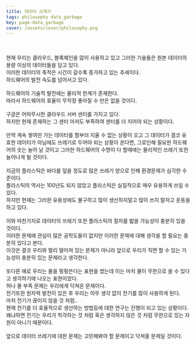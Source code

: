 ```yaml
---
title: 데이터 쓰레기
tags: philosophy data_garbage
key: page-data_garbage
cover: /assets/cover/philosophy.png
---
```

<br>
<br>
현재 우리는 클라우드, 블록체인을 많이 사용하고 있고 그러한 기술들은 원본 데이터의 용량 이상의 데이터들을 담고 있다.<br>
이러한 데이터의 축적은 시간이 갈수록 증가하고 있는 추세이다.<br>
하드웨어의 발전 속도를 넘어서고 있다.<br>
<br>
하드웨어의 기술적 발전에는 물리적 한계가 존재한다.<br>
따라서 하드웨어의 효율이 무작정 좋아질 수 만은 없을 것이다.<br>
<br>
구글은 어마무시한 클라우드 서버 센터를 가지고 있다.<br>
하지만 현재 존재하는 그 센터 마저도 부족하여 센터를 더 지어야 되는 상황이다.<br>
<br>
만약 계속 쌓여만 가는 데이터를 함부러 지울 수 없는 상황이 오고 그 데이터가 결코 유효한 데이터가 아님에도 쓰레기로 두어야 되는 상황이 온다면, 그로인해 필요한 하드웨어의 숫는 늘어 날 것이고 그러한 하드웨어의 수명이 다 할때에는 물리적인 쓰레기 또한 늘어나게 될 것이다.<br>
<br>
지금의 플라스틱은 바다를 덮을 정도로 많은 쓰레기 양으로 인해 환경문제가 심각한 수준이다.<br>
플라스틱의 역사는 100년도 되지 않았고 플라스틱은 실질적으로 매우 유용하게 쓰일 수 있다.<br>
하지만 현재는 그러한 유용성에도 불구하고 많이 생산하지말고 많이 쓰지 말자고 운동을 하고 있다.<br>
<br>
이와 마찬가지로 데이터의 쓰레기 또한 플라스틱의 절차를 밟을 가능성이 충분히 있을 것이다.<br>
이러한 문제에 관심이 많은 공학도들이 없지만 이러한 문제에 대해 생각을 할 필요는 충분히 있다고 본다.<br>
이것은 결코 우리와 멀리 떨어져 있는 문제가 아니라 앞으로 우리가 직면 할 수 있는 가능성이 충분히 있는 문제라고 생각한다.<br>
<br>
또다른 예로 우리는 물을 펑펑쓴다는 표현을 썼는데 이는 마치 물이 무한으로 쓸 수 있다고 생각하기에 나오는 표현이었다.<br>
허나 물 부족 문제는 우리에게 닥쳐온 문제이다.<br>
전기또한 원자력 발전이 있은 후 우리는 아무 생각 없이 전기를 많이 사용하게 된다.<br>
마치 전기가 끊이지 않을 것 처럼..<br>
현재 전기를 더 효율적으로 생산하는 방법등에 대한 연구는 진행이 되고 있는 상황이다.<br>
왜냐하면 전기는 우리가 착각하는 것 처럼 혹은 생각하지 않은 것 처럼 무한으로 있는 자원이 아니기 때문이다.<br>
<br>
앞으로 데이터 쓰레기에 대한 문제는 고민해봐야 할 문제이고 닥쳐올 문제일 것이다.  
<br>